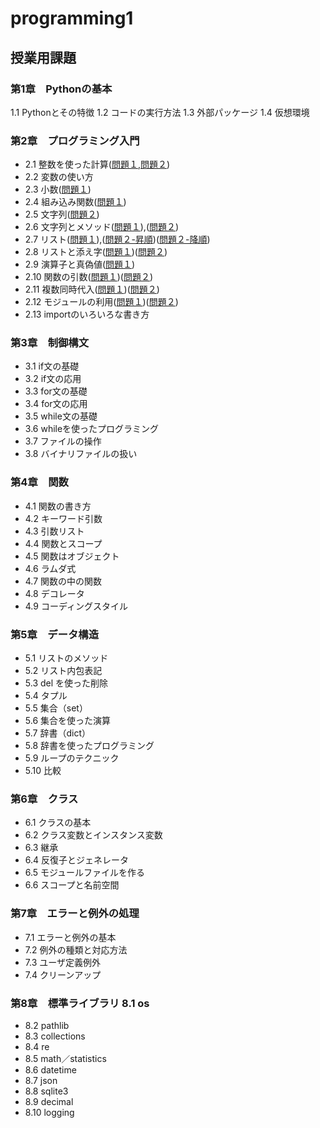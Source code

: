 # programming1
## 授業用課題
### 第1章　Pythonの基本
 1.1 Pythonとその特徴
 1.2 コードの実行方法
 1.3 外部パッケージ
 1.4 仮想環境
### 第2章　プログラミング入門
* 2.1 整数を使った計算([問題１](chapter2/2_1_1.py),[問題２](chapter2/2_1_2.py))
* 2.2 変数の使い方
* 2.3 小数([問題１](chapter2/Q2_3_1.py))
* 2.4 組み込み関数([問題１](chapter2/Q2_4_1.py))
* 2.5 文字列([問題２](chapter2/Q2_5_2.py))
* 2.6 文字列とメソッド([問題１](chapter2/Q2_6_1.py)),([問題２](chapter2/Q2_6_2.py))
* 2.7 リスト([問題１](chapter2/Q2_7_1.py)),([問題２-昇順](chapter2/Q2_7_2.py))([問題２-降順](chapter2/Q2_7_2_2.py))
* 2.8 リストと添え字([問題１](chapter2/Q2_8_1.py))([問題２](chapter2/Q2_8_2.py))
* 2.9 演算子と真偽値([問題１](chapter2/Q2_9_1.py))
* 2.10 関数の引数([問題１](chapter2/Q2_10_1.py))([問題２](chapter2/Q2_10_2.py))
* 2.11 複数同時代入([問題１](chapter2/Q2_11_1.py))([問題２](chapter2/Q2_11_2.py))
* 2.12 モジュールの利用([問題１](chapter2/Q2_12_1.py))([問題２](chapter2/Q2_12_2.py))
* 2.13 importのいろいろな書き方
### 第3章　制御構文
* 3.1 if文の基礎
* 3.2 if文の応用
* 3.3 for文の基礎
* 3.4 for文の応用
* 3.5 while文の基礎
* 3.6 whileを使ったプログラミング
* 3.7 ファイルの操作
* 3.8 バイナリファイルの扱い
### 第4章　関数
* 4.1 関数の書き方
* 4.2 キーワード引数
* 4.3 引数リスト
* 4.4 関数とスコープ
* 4.5 関数はオブジェクト
* 4.6 ラムダ式
* 4.7 関数の中の関数
* 4.8 デコレータ
* 4.9 コーディングスタイル
### 第5章　データ構造
* 5.1 リストのメソッド
* 5.2 リスト内包表記
* 5.3 del を使った削除
* 5.4 タプル
* 5.5 集合（set）
* 5.6 集合を使った演算
* 5.7 辞書（dict）
* 5.8 辞書を使ったプログラミング
* 5.9 ループのテクニック
* 5.10 比較
### 第6章　クラス
* 6.1 クラスの基本
* 6.2 クラス変数とインスタンス変数
* 6.3 継承
* 6.4 反復子とジェネレータ
* 6.5 モジュールファイルを作る
* 6.6 スコープと名前空間
### 第7章　エラーと例外の処理
* 7.1 エラーと例外の基本
* 7.2 例外の種類と対応方法
* 7.3 ユーザ定義例外
* 7.4 クリーンアップ
### 第8章　標準ライブラリ 8.1 os
* 8.2 pathlib
* 8.3 collections
* 8.4 re
* 8.5 math／statistics
* 8.6 datetime
* 8.7 json
* 8.8 sqlite3
* 8.9 decimal
* 8.10 logging

